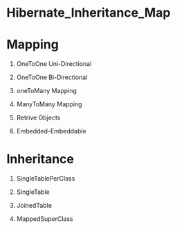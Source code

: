 # Hibernate_Inheritance_Map

# Mapping

1) OneToOne Uni-Directional

2) OneToOne Bi-Directional

3) oneToMany Mapping

4) ManyToMany Mapping

5) Retrive Objects 

6) Embedded-Embeddable

# Inheritance

1) SingleTablePerClass

2) SingleTable

3) JoinedTable

4) MappedSuperClass
